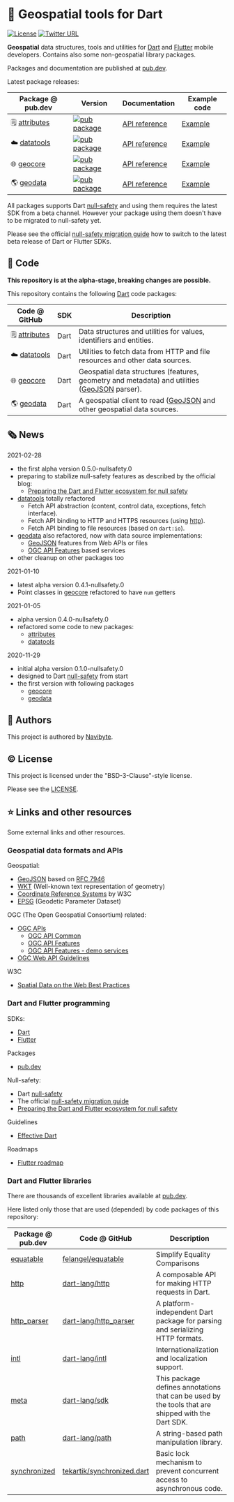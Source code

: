 # :compass: Geospatial tools for Dart 

[![License](https://img.shields.io/badge/License-BSD%203--Clause-blue.svg)](https://opensource.org/licenses/BSD-3-Clause) [![Twitter URL](https://img.shields.io/twitter/url/https/twitter.com/navibyte.svg?style=social&label=Follow%20%40navibyte)](https://twitter.com/navibyte)

**Geospatial** data structures, tools and utilities for 
[Dart](https://dart.dev/) and [Flutter](https://flutter.dev/) mobile developers.
Contains also some non-geospatial library packages.

Packages and documentation are published at [pub.dev](https://pub.dev/). 

Latest package releases:

Package @ pub.dev | Version | Documentation | Example code 
----------------- | --------| ------------- | -----------
:spiral_notepad: [attributes](https://pub.dev/packages/attributes) | [![pub package](https://img.shields.io/pub/v/attributes.svg)](https://pub.dev/packages/attributes) | [API reference](https://pub.dev/documentation/attributes/latest/) | [Example](https://pub.dev/packages/attributes/example)
:cloud: [datatools](https://pub.dev/packages/datatools) | [![pub package](https://img.shields.io/pub/v/datatools.svg)](https://pub.dev/packages/datatools) | [API reference](https://pub.dev/documentation/datatools/latest/) | [Example](https://pub.dev/packages/datatools/example)
:globe_with_meridians: [geocore](https://pub.dev/packages/geocore) | [![pub package](https://img.shields.io/pub/v/geocore.svg)](https://pub.dev/packages/geocore) | [API reference](https://pub.dev/documentation/geocore/latest/) | [Example](https://pub.dev/packages/geocore/example)
:earth_americas: [geodata](https://pub.dev/packages/geodata) | [![pub package](https://img.shields.io/pub/v/geodata.svg)](https://pub.dev/packages/geodata) | [API reference](https://pub.dev/documentation/geodata/latest/) | [Example](https://pub.dev/packages/geodata/example)

All packages supports Dart [null-safety](https://dart.dev/null-safety) and using
them requires the latest SDK from a beta channel. However your package using
them doesn't have to be migrated to null-safety yet.    

Please see the official 
[null-safety migration guide](https://dart.dev/null-safety/migration-guide)
how to switch to the latest beta release of Dart or Flutter SDKs.

## :page_facing_up: Code

**This repository is at the alpha-stage, breaking changes are possible.**

This repository contains the following [Dart](https://dart.dev/) code 
packages:

Code @ GitHub | SDK | Description 
------------- | --- | -----------
:spiral_notepad: [attributes](dart/attributes) | Dart | Data structures and utilities for values, identifiers and entities.
:cloud: [datatools](dart/datatools) | Dart | Utilities to fetch data from HTTP and file resources and other data sources.
:globe_with_meridians: [geocore](dart/geocore) | Dart | Geospatial data structures (features, geometry and metadata) and utilities ([GeoJSON](https://geojson.org/) parser). 
:earth_americas: [geodata](dart/geodata) | Dart | A geospatial client to read ([GeoJSON](https://geojson.org/) and other geospatial data sources. 

## :newspaper_roll: News

2021-02-28 
* the first alpha version 0.5.0-nullsafety.0
* preparing to stabilize null-safety features as described by the official blog:
  * [Preparing the Dart and Flutter ecosystem for null safety](https://medium.com/dartlang/preparing-the-dart-and-flutter-ecosystem-for-null-safety-e550ce72c010)
* [datatools](https://pub.dev/packages/datatools) totally refactored
  * Fetch API abstraction (content, control data, exceptions, fetch interface).
  * Fetch API binding to HTTP and HTTPS resources (using [http](https://pub.dev/packages/http)).
  * Fetch API binding to file resources (based on `dart:io`).
* [geodata](https://pub.dev/packages/geodata) also refactored, now with data source implementations:
  * [GeoJSON](https://geojson.org/) features from Web APIs or files
  * [OGC API Features](https://ogcapi.ogc.org/features/) based services
* other cleanup on other packages too

2021-01-10 
* latest alpha version 0.4.1-nullsafety.0
* Point classes in [geocore](dart/geocore) refactored to have `num` getters 

2021-01-05 
* alpha version 0.4.0-nullsafety.0
* refactored some code to new packages:
  * [attributes](https://pub.dev/packages/attributes)
  * [datatools](https://pub.dev/packages/datatools)

2020-11-29 
* initial alpha version 0.1.0-nullsafety.0
* designed to Dart [null-safety](https://dart.dev/null-safety) from start
* the first version with following packages
  * [geocore](https://pub.dev/packages/geocore)
  * [geodata](https://pub.dev/packages/geodata)

## :house_with_garden: Authors

This project is authored by [Navibyte](https://navibyte.com).

## :copyright: License

This project is licensed under the "BSD-3-Clause"-style license.

Please see the [LICENSE](LICENSE).


## :star: Links and other resources

Some external links and other resources.

### Geospatial data formats and APIs

Geospatial:
* [GeoJSON](https://geojson.org/) based on [RFC 7946](https://tools.ietf.org/html/rfc7946)
* [WKT](https://en.wikipedia.org/wiki/Well-known_text_representation_of_geometry) (Well-known text representation of geometry)  
* [Coordinate Reference Systems](https://www.w3.org/2015/spatial/wiki/Coordinate_Reference_Systems) by W3C
* [EPSG](https://epsg.org/home.html) (Geodetic Parameter Dataset)

OGC (The Open Geospatial Consortium) related:
* [OGC APIs](https://ogcapi.ogc.org/)
  * [OGC API Common](https://ogcapi.ogc.org/common/)
  * [OGC API Features](https://ogcapi.ogc.org/features/)
  * [OGC API Features - demo services](https://github.com/opengeospatial/ogcapi-features/blob/master/implementations.md)
* [OGC Web API Guidelines](https://github.com/opengeospatial/OGC-Web-API-Guidelines)

W3C
* [Spatial Data on the Web Best Practices](https://www.w3.org/TR/sdw-bp/)

### Dart and Flutter programming

SDKs:
* [Dart](https://dart.dev/)
* [Flutter](https://flutter.dev/) 

Packages
* [pub.dev](https://pub.dev/)

Null-safety:
* Dart [null-safety](https://dart.dev/null-safety)
* The official [null-safety migration guide](https://dart.dev/null-safety/migration-guide)
* [Preparing the Dart and Flutter ecosystem for null safety](https://medium.com/dartlang/preparing-the-dart-and-flutter-ecosystem-for-null-safety-e550ce72c010)

Guidelines
* [Effective Dart](https://dart.dev/guides/language/effective-dart)

Roadmaps
* [Flutter roadmap](https://github.com/flutter/flutter/wiki/Roadmap)

### Dart and Flutter libraries

There are thousands of excellent libraries available at 
[pub.dev](https://pub.dev/).

Here listed only those that are used (depended) by code packages of this 
repository:

Package @ pub.dev | Code @ GitHub | Description
----------------- | ------------- | -----------
[equatable](https://pub.dev/packages/equatable) | [felangel/equatable](https://github.com/felangel/equatable) | Simplify Equality Comparisons | A Dart abstract class that helps to implement equality without needing to explicitly override == and hashCode.
[http](https://pub.dev/packages/http) | [dart-lang/http](https://github.com/dart-lang/http) | A composable API for making HTTP requests in Dart.
[http_parser](https://pub.dev/packages/http_parser) | [dart-lang/http_parser](https://github.com/dart-lang/http_parser) | A platform-independent Dart package for parsing and serializing HTTP formats.
[intl](https://pub.dev/packages/intl) | [dart-lang/intl](https://github.com/dart-lang/intl) | Internationalization and localization support.
[meta](https://pub.dev/packages/meta) | [dart-lang/sdk](https://github.com/dart-lang/sdk/tree/master/pkg/meta) | This package defines annotations that can be used by the tools that are shipped with the Dart SDK.
[path](https://pub.dev/packages/path) | [dart-lang/path](https://github.com/dart-lang/path) | A string-based path manipulation library.
[synchronized](https://pub.dev/packages/synchronized) | [tekartik/synchronized.dart](https://github.com/tekartik/synchronized.dart/tree/master/synchronized) | Basic lock mechanism to prevent concurrent access to asynchronous code.
